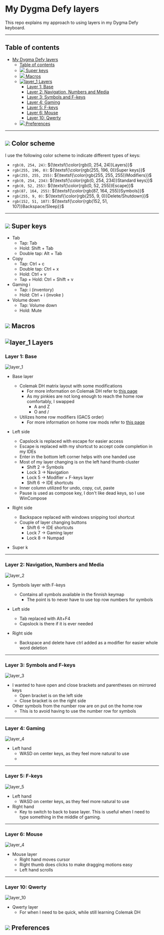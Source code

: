 # My Dygma Defy layers

This repo explains my approach to using layers in my Dygma Defy keyboard.

---

## Table of contents

- [My Dygma Defy layers](#my-dygma-defy-layers)
  - [Table of contents](#table-of-contents)
  - [![](./img/iconThunderSm.svg) Super keys](#-super-keys)
  - [![](./img/iconRobotSm.svg) Macros](#-macros)
  - [![layer_1](./img/iconLayersSm.svg) Layers](#layer_1imgiconlayerssmsvg-layers)
    - [Layer 1: Base](#layer-1-base)
    - [Layer 2: Navigation, Numbers and Media](#layer-2-navigation-numbers-and-media)
    - [Layer 3: Symbols and F-keys](#layer-3-symbols-and-f-keys)
    - [Layer 4: Gaming](#layer-4-gaming)
    - [Layer 5: F-keys](#layer-5-f-keys)
    - [Layer 6: Mouse](#layer-6-mouse)
    - [Layer 10: Qwerty](#layer-10-qwerty)
  - [![](./img/iconPreferences-2stroke.svg) Preferences](#-preferences)

---

## ![](./img/iconColorPalette.svg) Color scheme

I use the following color scheme to indicate different types of keys:

- `rgb(0, 254, 24)`: ${\textsf{\color{rgb(0, 254, 24)}Layers}}$
- `rgb(255, 196, 0)`: ${\textsf{\color{rgb(255, 196, 0)}Super keys}}$
- `rgb(255, 255, 255)`: ${\textsf{\color{rgb(255, 255, 255)}Modifiers}}$
- `rgb(0, 254, 234)`: ${\textsf{\color{rgb(0, 254, 234)}Standard keys}}$
- `rgb(0, 52, 255)`: ${\textsf{\color{rgb(0, 52, 255)}Escape}}$
- `rgb(87, 164, 255)`: ${\textsf{\color{rgb(87, 164, 255)}Symbols}}$
- `rgb(255, 9, 0)`: ${\textsf{\color{rgb(255, 9, 0)}Delete/Shutdown}}$
- `rgb(152, 51, 107)`: ${\textsf{\color{rgb(152, 51, 107)}Backspace/Sleep}}$

---

## ![](./img/iconThunderSm.svg) Super keys
- Tab
   - Tap: Tab
   - Hold: Shift + Tab
   - Double tap: Alt + Tab
- Copy
   - Tap: Ctrl + c
   - Double tap: Ctrl + x
   - Hold: Ctrl + v
   - Tap + Hold: Ctrl + Shift + v
- Gaming i
    - Tap: i (inventory)
    - Hold: Ctrl + i (invoke )
- Volume down
    - Tap: Volume down
    - Hold: Mute 

## ![](./img/iconRobotSm.svg) Macros

## ![layer_1](./img/iconLayersSm.svg) Layers

### Layer 1: Base

![layer_1](./img/L1.png)

- Base layer
  - Colemak DH matrix layout with some modifications
    - For more information on Colemak DH refer to [this page](https://colemakmods.github.io/mod-dh/)
    - As my pinkies are not long enough to reach the home row comfortably, I swapped 
      - A and Z
      - O and /
  - Utilizes home row modifiers (GACS order)
    - For more information on home row mods refer to [this page](https://precondition.github.io/home-row-mods)
  
- Left side
  - Capslock is replaced with escape for easier access
  - Escape is replaced with my shortcut to accept code completion in my IDEs
  - Enter in the bottom left corner helps with one handed use
  - Most of my layer changing is on the left hand thumb cluster
    - Shift 2 -> Symbols
    - Lock 3 -> Navigation
    - Lock 5 -> Modifier + F-keys layer
    - Shift 6 -> IDE shortcuts
  - Inner column utilized for undo, copy, cut, paste
  - Pause is used as compose key, I don't like dead keys, so I use WinCompose 
- Right side
  - Backspace replaced with windows snipping tool shortcut
  - Couple of layer changing buttons
    - Shift 6 -> IDE shortcuts
    - Lock 7 -> Gaming layer
    - Lock 8 -> Numpad

- Super k

---

### Layer 2: Navigation, Numbers and Media

![layer_2](./img/L2.png)

- Symbols layer with F-keys
  - Contains all symbols available in the finnish keymap
    - The point is to never have to use top row numbers for symbols

- Left side
  - Tab replaced with Alt+F4
  - Capslock is there if it is ever needed
- Right side
  - Backspace and delete have ctrl added as a modifier for easier whole word deletion

---

### Layer 3: Symbols and F-keys

![layer_3](./img/L3.png)

- I wanted to have open and close brackets and parentheses on mirrored keys
  - Open bracket is on the left side
  - Close bracket is on the right side
- Other symbols from the number row are on put on the home row
  - This is to avoid having to use the number row for symbols


---

### Layer 4: Gaming

![layer_4](./img/L4.png)
- Left hand
  - WASD on center keys, as they feel more natural to use
  -

---

### Layer 5: F-keys

![layer_5](./img/L5.png)
- Left hand
  - WASD on center keys, as they feel more natural to use
- Right hand
  - Key to switch to back to base layer. This is useful when I need to type something in the middle of gaming.

---

### Layer 6: Mouse

![layer_4](./img/L4.png)

- Mouse layer
  - Right hand moves cursor
  - Right thumb does clicks to make dragging motions easy
  - Left hand scrolls
---

### Layer 10: Qwerty
![layer_10](./img/L10.png)

- Qwerty layer
  - For when I need to be quick, while still learning Colemak DH

## ![](./img/iconPreferences-2stroke.svg) Preferences

